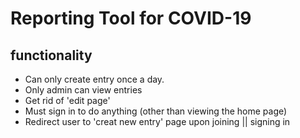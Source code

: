# Reporting Tool for COVID-19

## functionality

- Can only create entry once a day.
- Only admin can view entries
- Get rid of 'edit page'
- Must sign in to do anything (other than viewing the home page)
- Redirect user to 'creat new entry' page upon joining || signing in
